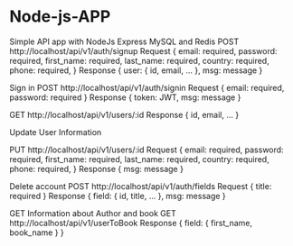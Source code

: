# Node-js-APP
Simple API app with NodeJs Express MySQL and Redis
POST http://localhost/api/v1/auth/signup
Request {
  email: required,
  password: required,
  first_name: required,
  last_name: required,
  country: required,
  phone: required,
}
Response {
  user: {
    id,
    email,
    ...
  },
  msg: message
}

Sign in
POST http://localhost/api/v1/auth/signin
Request {
  email: required,
  password: required
}
Response {
  token: JWT,
  msg: message
}

GET http://localhost/api/v1/users/:id
Response {
  id,
  email,
  ...
}

Update User Information

PUT http://localhost/api/v1/users/:id
Request {
  email: required,
  password: required,
  first_name: required,
  last_name: required,
  country: required,
  phone: required,
}
Response {
  msg: message
}

Delete account
POST http://localhost/api/v1/auth/fields
Request {
  title: required
}
Response {
  field: {
    id,
    title,
    ...
  },
  msg: message
}

GET Information about Author and book
GET http://localhost/api/v1/userToBook
Response {
  field: {
    first_name,
    book_name
  }
}
